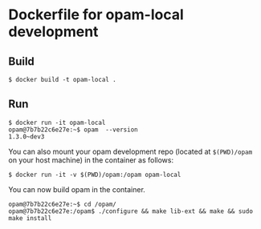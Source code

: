 # Dockerfile for opam-local development

## Build

```
$ docker build -t opam-local .
```

## Run

```
$ docker run -it opam-local
opam@7b7b22c6e27e:~$ opam  --version
1.3.0~dev3
```

You can also mount your opam development repo (located at `$(PWD)/opam` on your host machine) in the container as follows:

```
$ docker run -it -v $(PWD)/opam:/opam opam-local
```

You can now build opam in the container.

```
opam@7b7b22c6e27e:~$ cd /opam/
opam@7b7b22c6e27e:/opam$ ./configure && make lib-ext && make && sudo make install
```
